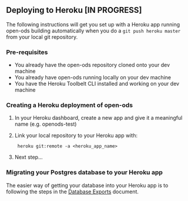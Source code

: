 ## Deploying to Heroku [IN PROGRESS]

The following instructions will get you set up with a Heroku app running open-ods building automatically when you do a 
`git push heroku master` from your local git repository.

### Pre-requisites

* You already have the open-ods repository cloned onto your dev machine
* You already have open-ods running locally on your dev machine
* You have the Heroku Toolbelt CLI installed and working on your dev machine

### Creating a Heroku deployment of open-ods

1. In your Heroku dashboard, create a new app and give it a meaningful name (e.g. openods-test)

2. Link your local repository to your Heroku app with:

        heroku git:remote -a <heroku_app_name>

3. Next step...


### Migrating your Postgres database to your Heroku app

The easier way of getting your database into your Heroku app is to following the steps in the [Database Exports](database_exports.md) document.